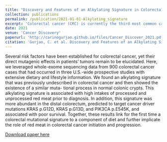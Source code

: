 ```yaml
---
title: "Discovery and Features of an Alkylating Signature in Colorectal Cancer"
collection: publications
permalink: /publication/2021-01-01-Alkylating_signature
excerpt: 'Colorectal cancer (CRC) is currently the third most common cancer in the world. In the last decade, there has been a concerning trend of early-onset CRC: by 2040, it is predicted to become the leading cause of cancer death in individuals between 20 and 40 years old. Although the reasons for this trend are unclear, diet, in particular red meat consumption, has been hypothesized to play a role. However, no mutagenic role of red meat has been observed in human colons yet. This study presents the mutational signature analysis of a comprehensive CRC molecular profiling study: 900 tumours were sequenced from tissue biopsies collected over four decades. Along with molecular data, this study leveraged detailed information, collected every other year, on the lifestyle of CRC patients. This comprehensive cohort allows us to accurately estimate mutagenic processes in CRC and better understand how they are related to lifestyle factors.'
date: 2021
venue: 'Cancer Discovery'
paperurl: 'http://carinogurjao.github.io/files/Cancer_Discover_2021.pdf'
citation: 'Gurjao, C. et al. Discovery and Features of an Alkylating Signature in Colorectal Cancer. Cancer Discov. (2021) doi:10.1158/2159-8290.CD-20-1656.'
---
```

Several risk factors have been established for colorectal cancer, yet their direct mutagenic effects in patients’ tumors remain to be elucidated. Here, we leveraged whole-exome sequencing data from 900 colorectal cancer cases that had occurred in three U.S.-wide prospective studies with extensive dietary and lifestyle information. We found an alkylating signature that was previously undescribed in colorectal cancer and then showed the existence of a similar muta- tional process in normal colonic crypts. This alkylating signature is associated with high intakes of processed and unprocessed red meat prior to diagnosis. In addition, this signature was more abundant in the distal colorectum, predicted to target cancer driver mutations KRAS p.G12D, KRAS p.G13D, and PIK3CA p.E545K, and associated with poor survival. Together, these results link for the first time a colorectal mutational signature to a component of diet and further implicate the role of red meat in colorectal cancer initiation and progression.

[Download paper here](http://carinogurjao.github.io/files/Cancer_Discover_2021.pdf)
